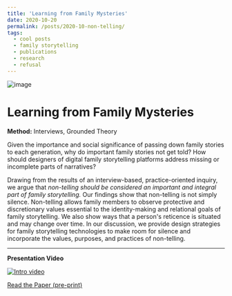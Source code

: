 ```yaml
---
title: 'Learning from Family Mysteries'
date: 2020-10-20
permalink: /posts/2020-10-non-telling/
tags:
  - cool posts
  - family storytelling
  - publications
  - research
  - refusal
---
```

![image](/images/storytellr_bernard_palomera_2018.jpg)

Learning from Family Mysteries
==============================

**Method:** Interviews, Grounded Theory

Given the importance and social significance of passing down family stories to each generation, why do important family stories not get told? How should designers of digital family storytelling platforms address missing or incomplete parts of narratives?

Drawing from the results of an interview-based, practice-oriented inquiry, we argue that *non-telling should be considered an important and integral part of family storytelling.* Our findings show that non-telling is not simply silence. Non-telling allows family members to observe protective and discretionary values essential to the identity-making and relational goals of family storytelling. We also show ways that a person's reticence is situated and may change over time. In our discussion, we provide design strategies for family storytelling technologies to make room for silence and incorporate the values, purposes, and practices of non-telling.

---------------------

**Presentation Video**

[![Intro video](https://res.cloudinary.com/marcomontalbano/image/upload/v1603331925/video_to_markdown/images/google-drive--1HJRMw0ueYq5GP0BUJ7aUUHAHYBFahJV--c05b58ac6eb4c4700831b2b3070cd403.jpg)](https://drive.google.com/file/d/1HJRMw0ueYq5GP0BUJ7aUUHAHYBFahJV-/preview "Intro video")

[Read the Paper (pre-print)](_files/jjones_CSCW20_Family_Mysteries_preprint.pdf)
